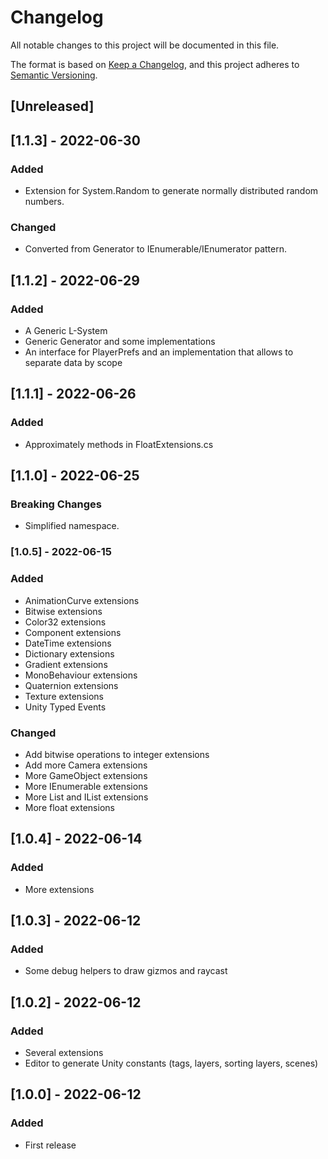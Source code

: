 # Changelog
All notable changes to this project will be documented in this file.

The format is based on [Keep a Changelog](https://keepachangelog.com/en/1.0.0/), and this project adheres to [Semantic Versioning](https://semver.org/spec/v2.0.0.html).

## [Unreleased]

## [1.1.3] - 2022-06-30
### Added
- Extension for System.Random to generate normally distributed random numbers.
### Changed
- Converted from Generator to IEnumerable/IEnumerator pattern.

## [1.1.2] - 2022-06-29
### Added
- A Generic L-System
- Generic Generator and some implementations
- An interface for PlayerPrefs and an implementation that allows to separate data by scope


## [1.1.1] - 2022-06-26
### Added
- Approximately methods in FloatExtensions.cs

## [1.1.0] - 2022-06-25
### Breaking Changes
- Simplified namespace.

### [1.0.5] - 2022-06-15
### Added
- AnimationCurve extensions
- Bitwise extensions
- Color32 extensions
- Component extensions
- DateTime extensions
- Dictionary extensions
- Gradient extensions
- MonoBehaviour extensions
- Quaternion extensions
- Texture extensions
- Unity Typed Events
### Changed
- Add bitwise operations to integer extensions
- Add more Camera extensions
- More GameObject extensions
- More IEnumerable extensions
- More List and IList extensions
- More float extensions

## [1.0.4] - 2022-06-14 
### Added
- More extensions

## [1.0.3] - 2022-06-12
### Added 
- Some debug helpers to draw gizmos and raycast

## [1.0.2] - 2022-06-12
### Added
- Several extensions
- Editor to generate Unity constants (tags, layers, sorting layers, scenes)

## [1.0.0] - 2022-06-12
### Added 
- First release

